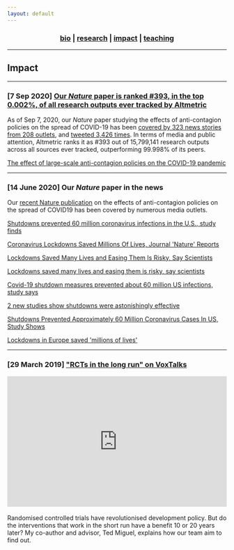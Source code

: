 ```yaml
---
layout: default
---
```


<div align="center">
	<h3>
	<a href="/index.html">bio</a> | <a href="/research.html">research</a> | <a href="/impact.html"><b>impact</b></a> | <a href="/teaching.html">teaching</a><br>
	</h3>
</div>

----

## Impact

----

### [7 Sep 2020] [Our _Nature_ paper is ranked #393, in the top 0.002%, of all research outputs ever tracked by Altmetric](https://www.altmetric.com/details/83468553#score)

As of Sep 7, 2020, our _Nature_ paper studying the effects of anti-contagion policies on the spread of COVID-19 has been [covered by 323 news stories from 208 outlets](https://www.altmetric.com/details/83468553/news), and [tweeted 3,426 times](https://www.altmetric.com/details/83468553/twitter). In terms of media and public attention, Altmetric ranks it as #393 out of 15,799,141 research outputs across all sources ever tracked, outperforming 99.998% of its peers.

<a class="embedly-card" data-card-controls="0" href="https://www.altmetric.com/details/83468553">The effect of large-scale anti-contagion policies on the COVID-19 pandemic</a>
<script async src="//cdn.embedly.com/widgets/platform.js" charset="UTF-8"></script>

----

### [14 June 2020] Our _Nature_ paper in the news

Our [recent Nature publication](/research-covid19.html) on the effects of anti-contagion policies on the spread of COVID19 has been covered by numerous media outlets.

<a class="embedly-card" data-card-controls="0" href="https://www.washingtonpost.com/health/2020/06/08/shutdowns-prevented-60-million-coronavirus-infections-us-study-finds/">Shutdowns prevented 60 million coronavirus infections in the U.S., study finds</a>
<script async src="//cdn.embedly.com/widgets/platform.js" charset="UTF-8"></script>

<a class="embedly-card" data-card-controls="0" href="https://www.npr.org/2020/06/09/872711012/coronavirus-lockdowns-saved-millions-of-lives-journal-nature-reports">Coronavirus Lockdowns Saved Millions Of Lives, Journal 'Nature' Reports</a>
<script async src="//cdn.embedly.com/widgets/platform.js" charset="UTF-8"></script>

<a class="embedly-card" data-card-controls="0" href="https://www.nytimes.com/reuters/2020/06/08/world/europe/08reuters-health-coronavirus-lockdowns.html">Lockdowns Saved Many Lives and Easing Them Is Risky, Say Scientists</a>
<script async src="//cdn.embedly.com/widgets/platform.js" charset="UTF-8"></script>

<a class="embedly-card" data-card-controls="0" href="https://www.reuters.com/article/us-health-coronavirus-lockdowns/lockdowns-may-have-averted-3-million-deaths-in-europe-by-curbing-covid-19-study-idUSKBN23F1G3">Lockdowns saved many lives and easing them is risky, say scientists</a>
<script async src="//cdn.embedly.com/widgets/platform.js" charset="UTF-8"></script>

<a class="embedly-card" data-card-controls="0" href="https://edition.cnn.com/2020/06/08/health/coronavirus-shutdowns-effective-study-wellness-bn/index.html">Covid-19 shutdown measures prevented about 60 million US infections, study says</a>
<script async src="//cdn.embedly.com/widgets/platform.js" charset="UTF-8"></script>

<a class="embedly-card" data-card-controls="0" href="https://www.vox.com/2020/6/9/21284087/coronavirus-covid-19-shutdown-lockdown-cases-deaths">2 new studies show shutdowns were astonishingly effective</a>
<script async src="//cdn.embedly.com/widgets/platform.js" charset="UTF-8"></script>

<a class="embedly-card" data-card-controls="0" href="https://www.forbes.com/sites/tommybeer/2020/06/08/shutdowns-prevented-approximately-60-million-coronavirus-cases-in-us-study-shows/#277d81707192">Shutdowns Prevented Approximately 60 Million Coronavirus Cases In US, Study Shows</a>
<script async src="//cdn.embedly.com/widgets/platform.js" charset="UTF-8"></script>

<a class="embedly-card" data-card-controls="0" href="https://www.bbc.com/news/health-52968523">Lockdowns in Europe saved 'millions of lives'</a>
<script async src="//cdn.embedly.com/widgets/platform.js" charset="UTF-8"></script>

----

### [29 March 2019] ["RCTs in the long run" on VoxTalks](https://voxeu.org/vox-talks/rcts-long-run)

<iframe width="100%" height="300" src="https://embeds.audioboom.com/posts/7214409/embed/v4" style="background-color:transparent; display:block; padding: 0; max-width:700px;" frameborder="0" allowtransparency="allowtransparency" scrolling="no" title="Audioboom player" allow="autoplay"></iframe><br>
Randomised controlled trials have revolutionised development policy. But do the interventions that work in the short run have a benefit 10 or 20 years later? My co-author and advisor, Ted Miguel, explains how our team aim to find out.
